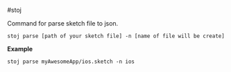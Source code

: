 #stoj

Command for parse sketch file to json.

```stoj parse [path of your sketch file] -n [name of file will be create]```

**Example**

```stoj parse myAwesomeApp/ios.sketch -n ios```
